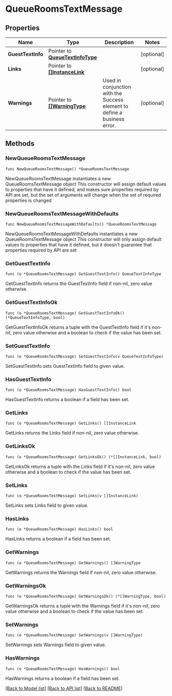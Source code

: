 # QueueRoomsTextMessage

## Properties

Name | Type | Description | Notes
------------ | ------------- | ------------- | -------------
**GuestTextInfo** | Pointer to [**QueueTextInfoType**](QueueTextInfoType.md) |  | [optional] 
**Links** | Pointer to [**[]InstanceLink**](InstanceLink.md) |  | [optional] 
**Warnings** | Pointer to [**[]WarningType**](WarningType.md) | Used in conjunction with the Success element to define a business error. | [optional] 

## Methods

### NewQueueRoomsTextMessage

`func NewQueueRoomsTextMessage() *QueueRoomsTextMessage`

NewQueueRoomsTextMessage instantiates a new QueueRoomsTextMessage object
This constructor will assign default values to properties that have it defined,
and makes sure properties required by API are set, but the set of arguments
will change when the set of required properties is changed

### NewQueueRoomsTextMessageWithDefaults

`func NewQueueRoomsTextMessageWithDefaults() *QueueRoomsTextMessage`

NewQueueRoomsTextMessageWithDefaults instantiates a new QueueRoomsTextMessage object
This constructor will only assign default values to properties that have it defined,
but it doesn't guarantee that properties required by API are set

### GetGuestTextInfo

`func (o *QueueRoomsTextMessage) GetGuestTextInfo() QueueTextInfoType`

GetGuestTextInfo returns the GuestTextInfo field if non-nil, zero value otherwise.

### GetGuestTextInfoOk

`func (o *QueueRoomsTextMessage) GetGuestTextInfoOk() (*QueueTextInfoType, bool)`

GetGuestTextInfoOk returns a tuple with the GuestTextInfo field if it's non-nil, zero value otherwise
and a boolean to check if the value has been set.

### SetGuestTextInfo

`func (o *QueueRoomsTextMessage) SetGuestTextInfo(v QueueTextInfoType)`

SetGuestTextInfo sets GuestTextInfo field to given value.

### HasGuestTextInfo

`func (o *QueueRoomsTextMessage) HasGuestTextInfo() bool`

HasGuestTextInfo returns a boolean if a field has been set.

### GetLinks

`func (o *QueueRoomsTextMessage) GetLinks() []InstanceLink`

GetLinks returns the Links field if non-nil, zero value otherwise.

### GetLinksOk

`func (o *QueueRoomsTextMessage) GetLinksOk() (*[]InstanceLink, bool)`

GetLinksOk returns a tuple with the Links field if it's non-nil, zero value otherwise
and a boolean to check if the value has been set.

### SetLinks

`func (o *QueueRoomsTextMessage) SetLinks(v []InstanceLink)`

SetLinks sets Links field to given value.

### HasLinks

`func (o *QueueRoomsTextMessage) HasLinks() bool`

HasLinks returns a boolean if a field has been set.

### GetWarnings

`func (o *QueueRoomsTextMessage) GetWarnings() []WarningType`

GetWarnings returns the Warnings field if non-nil, zero value otherwise.

### GetWarningsOk

`func (o *QueueRoomsTextMessage) GetWarningsOk() (*[]WarningType, bool)`

GetWarningsOk returns a tuple with the Warnings field if it's non-nil, zero value otherwise
and a boolean to check if the value has been set.

### SetWarnings

`func (o *QueueRoomsTextMessage) SetWarnings(v []WarningType)`

SetWarnings sets Warnings field to given value.

### HasWarnings

`func (o *QueueRoomsTextMessage) HasWarnings() bool`

HasWarnings returns a boolean if a field has been set.


[[Back to Model list]](../README.md#documentation-for-models) [[Back to API list]](../README.md#documentation-for-api-endpoints) [[Back to README]](../README.md)


